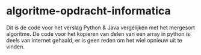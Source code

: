 # algoritme-opdracht-informatica
Dit is de code voor het verslag Python & Java vergelijken met het mergesort algoritme.
De code voor het kopieren van delen van een array in python is deels van internet gehaald, er is geen reden om het wiel opnieuw uit te vinden.
